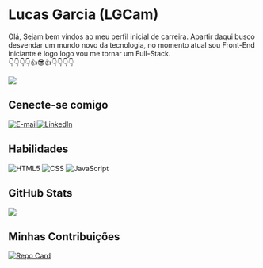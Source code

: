 # Lucas Garcia (LGCam)
Olá, Sejam bem vindos ao meu perfil inicial de carreira.
Apartir daqui busco desvendar um mundo novo da tecnologia,
no momento atual sou Front-End iniciante é logo logo vou 
me tornar um Full-Stack.            
👇👇👇👇👍😎👍👇👇👇👇


<img src="https://www.keycdn.com/img/support/full-stack-development.png">


## Cenecte-se comigo
[![E-mail](https://img.shields.io/badge/-Email-000?style=for-the-badge&logo=microsoft-outlook&logoColor=white)](mailto:lucarcia078@gmail.com)[![LinkedIn](https://img.shields.io/badge/LinkedIn-0A66C2?style=for-the-badge&logo=linkedin&logoColor=white)](https://www.linkedin.com/in/lucas-garcia-1b38a0258/)




## Habilidades
![HTML5](https://img.shields.io/badge/HTML-000?style=for-the-badge&logo=html5&logoColor=white)
![CSS](https://img.shields.io/badge/css3-000?style=for-the-badge&logo=css3&logoColor=white)
![JavaScript](https://img.shields.io/badge/JavaScript-000?style=for-the-badge&logo=javascript&logoColor=white)




## GitHub Stats

![](https://github-readme-stats-git-masterrstaa-rickstaa.vercel.app/api/top-langs/?username=LGCam&bg_color=000&border_color=30A3DC&title_color=E94D5F&text_color=FFF)


## Minhas Contribuições

[![Repo Card](https://github-readme-stats.vercel.app/api/pin/?username=LGCam&repo=dio-lab-open-source&bg_color=000&border_color=30A3DC&show_icons=true&icon_color=30A3DC&title_color=E94D5F&text_color=FFF)](https://github.com/SEUUSERNAME/SEUREPOSITORIO)